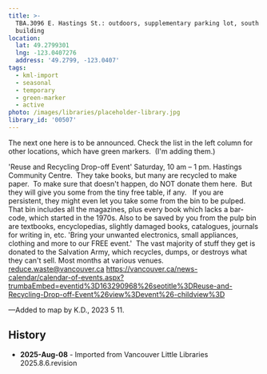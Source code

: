```yaml
---
title: >-
  TBA.3096 E. Hastings St.: outdoors, supplementary parking lot, south of the
  building
location:
  lat: 49.2799301
  lng: -123.0407276
  address: '49.2799, -123.0407'
tags:
  - kml-import
  - seasonal
  - temporary
  - green-marker
  - active
photo: /images/libraries/placeholder-library.jpg
library_id: '00507'
---
```

The next one here is to be announced.
Check the list in the left column for other locations, which have green markers.  (I'm adding them.)

'Reuse and Recycling Drop-off Event'
Saturday, 10 am – 1 pm.
Hastings Community Centre.  They take books, but many are recycled to make paper.  To make sure that doesn't happen, do NOT donate them here.  But they will give you some from the tiny free table, if any.   If you are persistent, they might even let you take some from the bin to be pulped.  That bin includes all the magazines, plus every book which lacks a bar-code, which started in the 1970s. Also to be saved by you from the pulp bin are textbooks, encyclopedias, slightly damaged books, catalogues, journals for writing in, etc.
'Bring your unwanted electronics, small appliances, clothing and more to our FREE event.'  The vast majority of stuff they get is donated to the Salvation Army, which recycles, dumps, or destroys what they can't sell.
Most months at various venues.
reduce.waste@vancouver.ca
https://vancouver.ca/news-calendar/calendar-of-events.aspx?trumbaEmbed=eventid%3D163290968%26seotitle%3DReuse-and-Recycling-Drop-off-Event%26view%3Devent%26-childview%3D

—Added to map by K.D., 2023 5 11.

## History
- **2025-Aug-08** - Imported from Vancouver Little Libraries 2025.8.6.revision
